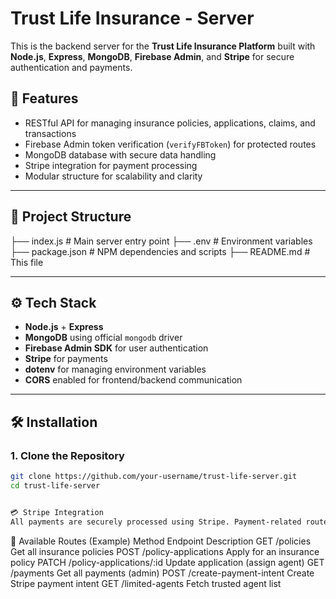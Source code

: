 # Trust Life Insurance - Server

This is the backend server for the **Trust Life Insurance Platform** built with **Node.js**, **Express**, **MongoDB**, **Firebase Admin**, and **Stripe** for secure authentication and payments.

## 🚀 Features

- RESTful API for managing insurance policies, applications, claims, and transactions
- Firebase Admin token verification (`verifyFBToken`) for protected routes
- MongoDB database with secure data handling
- Stripe integration for payment processing
- Modular structure for scalability and clarity

---

## 📁 Project Structure

├── index.js # Main server entry point
├── .env # Environment variables
├── package.json # NPM dependencies and scripts
├── README.md # This file

---

## ⚙️ Tech Stack

- **Node.js** + **Express**
- **MongoDB** using official `mongodb` driver
- **Firebase Admin SDK** for user authentication
- **Stripe** for payments
- **dotenv** for managing environment variables
- **CORS** enabled for frontend/backend communication

---

## 🛠️ Installation

### 1. Clone the Repository

```bash
git clone https://github.com/your-username/trust-life-server.git
cd trust-life-server


💳 Stripe Integration
All payments are securely processed using Stripe. Payment-related routes use the Stripe secret key stored in .env.
```

🔌 Available Routes (Example)
Method Endpoint Description
GET /policies Get all insurance policies
POST /policy-applications Apply for an insurance policy
PATCH /policy-applications/:id Update application (assign agent)
GET /payments Get all payments (admin)
POST /create-payment-intent Create Stripe payment intent
GET /limited-agents Fetch trusted agent list
